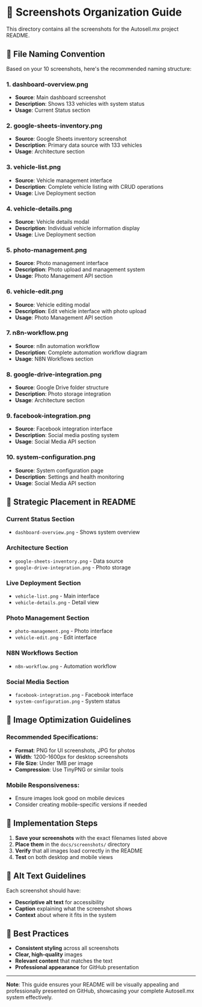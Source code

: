# 📸 Screenshots Organization Guide

This directory contains all the screenshots for the Autosell.mx project README.

## 📁 File Naming Convention

Based on your 10 screenshots, here's the recommended naming structure:

### 1. **dashboard-overview.png**
- **Source**: Main dashboard screenshot
- **Description**: Shows 133 vehicles with system status
- **Usage**: Current Status section

### 2. **google-sheets-inventory.png**
- **Source**: Google Sheets inventory screenshot
- **Description**: Primary data source with 133 vehicles
- **Usage**: Architecture section

### 3. **vehicle-list.png**
- **Source**: Vehicle management interface
- **Description**: Complete vehicle listing with CRUD operations
- **Usage**: Live Deployment section

### 4. **vehicle-details.png**
- **Source**: Vehicle details modal
- **Description**: Individual vehicle information display
- **Usage**: Live Deployment section

### 5. **photo-management.png**
- **Source**: Photo management interface
- **Description**: Photo upload and management system
- **Usage**: Photo Management API section

### 6. **vehicle-edit.png**
- **Source**: Vehicle editing modal
- **Description**: Edit vehicle interface with photo upload
- **Usage**: Photo Management API section

### 7. **n8n-workflow.png**
- **Source**: n8n automation workflow
- **Description**: Complete automation workflow diagram
- **Usage**: N8N Workflows section

### 8. **google-drive-integration.png**
- **Source**: Google Drive folder structure
- **Description**: Photo storage integration
- **Usage**: Architecture section

### 9. **facebook-integration.png**
- **Source**: Facebook integration interface
- **Description**: Social media posting system
- **Usage**: Social Media API section

### 10. **system-configuration.png**
- **Source**: System configuration page
- **Description**: Settings and health monitoring
- **Usage**: Social Media API section

## 🎯 Strategic Placement in README

### **Current Status Section**
- `dashboard-overview.png` - Shows system overview

### **Architecture Section**
- `google-sheets-inventory.png` - Data source
- `google-drive-integration.png` - Photo storage

### **Live Deployment Section**
- `vehicle-list.png` - Main interface
- `vehicle-details.png` - Detail view

### **Photo Management Section**
- `photo-management.png` - Photo interface
- `vehicle-edit.png` - Edit interface

### **N8N Workflows Section**
- `n8n-workflow.png` - Automation workflow

### **Social Media Section**
- `facebook-integration.png` - Facebook interface
- `system-configuration.png` - System status

## 📏 Image Optimization Guidelines

### **Recommended Specifications:**
- **Format**: PNG for UI screenshots, JPG for photos
- **Width**: 1200-1600px for desktop screenshots
- **File Size**: Under 1MB per image
- **Compression**: Use TinyPNG or similar tools

### **Mobile Responsiveness:**
- Ensure images look good on mobile devices
- Consider creating mobile-specific versions if needed

## 🔧 Implementation Steps

1. **Save your screenshots** with the exact filenames listed above
2. **Place them** in the `docs/screenshots/` directory
3. **Verify** that all images load correctly in the README
4. **Test** on both desktop and mobile views

## 📝 Alt Text Guidelines

Each screenshot should have:
- **Descriptive alt text** for accessibility
- **Caption** explaining what the screenshot shows
- **Context** about where it fits in the system

## 🚀 Best Practices

- **Consistent styling** across all screenshots
- **Clear, high-quality** images
- **Relevant content** that matches the text
- **Professional appearance** for GitHub presentation

---

**Note**: This guide ensures your README will be visually appealing and professionally presented on GitHub, showcasing your complete Autosell.mx system effectively.
